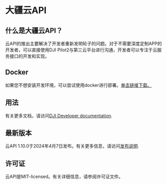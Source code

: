 # 大疆云API

## 什么是大疆云API？

云API的推出主要解决了开发者重新发明轮子的问题。对于不需要深度定制APP的开发者，可以直接使用DJI Pilot2与第三云平台进行沟通，开发者可以专注于云服务接口的开发和实现。

## Docker

如果您不想安装开发环境，可以尝试使用docker进行部署。[单击链接下载。](https://terra-sz-hc1pro-cloudapi.oss-cn-shenzhen.aliyuncs.com/c0af9fe0d7eb4f35a8fe5b695e4d0b96/docker/cloud_api_sample_docker.zip)

## 用法

有关更多文档，请访问[DJI Developer documentation](https://developer.dji.com/doc/cloud-api-tutorial/cn/).

## 最新版本

云API 1.10.0于2024年4月7日发布。有关更多信息，请访问[发布说明](https://developer.dji.com/doc/cloud-api-tutorial/cn/).

## 许可证

云API是MIT-licensed。有关详细信息，请参阅许可证文件。